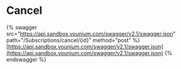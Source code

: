 # Cancel

{% swagger src="https://api.sandbox.younium.com/swagger/v2.1/swagger.json" path="/Subscriptions/cancel/{id}" method="post" %}
[https://api.sandbox.younium.com/swagger/v2.1/swagger.json](https://api.sandbox.younium.com/swagger/v2.1/swagger.json)
{% endswagger %}
